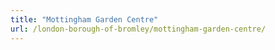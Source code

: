 ```yaml
---
title: "Mottingham Garden Centre"
url: /london-borough-of-bromley/mottingham-garden-centre/
---
```

